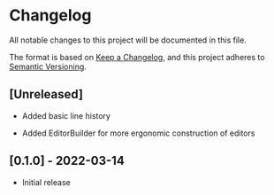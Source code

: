 # Changelog
All notable changes to this project will be documented in this file.

The format is based on [Keep a Changelog](https://keepachangelog.com/en/1.0.0/),
and this project adheres to [Semantic Versioning](https://semver.org/spec/v2.0.0.html).

## [Unreleased]

- Added basic line history

- Added EditorBuilder for more ergonomic construction of editors

## [0.1.0] - 2022-03-14

- Initial release


